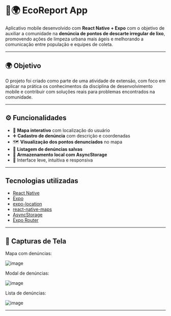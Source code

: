 #  📱🌍 EcoReport App

Aplicativo mobile desenvolvido com **React Native + Expo** com o objetivo de auxiliar a comunidade na **denúncia de pontos de descarte irregular de lixo**, promovendo ações de limpeza urbana mais ágeis e melhorando a comunicação entre população e equipes de coleta.

---

## 🌍 Objetivo

O projeto foi criado como parte de uma atividade de extensão, com foco em aplicar na prática os conhecimentos da disciplina de desenvolvimento mobile e contribuir com soluções reais para problemas encontrados na comunidade.

---

## ⚙️ Funcionalidades

- 📍 **Mapa interativo** com localização do usuário
- ➕ **Cadastro de denúncia** com descrição e coordenadas
- 🗺️ **Visualização dos pontos denunciados** no mapa
- 📝 **Listagem de denúncias salvas**
- 💾 **Armazenamento local com AsyncStorage**
- 📲 Interface leve, intuitiva e responsiva

---

##  Tecnologias utilizadas

- [React Native](https://reactnative.dev/)
- [Expo](https://expo.dev/)
- [expo-location](https://docs.expo.dev/versions/latest/sdk/location/)
- [react-native-maps](https://github.com/react-native-maps/react-native-maps)
- [AsyncStorage](https://react-native-async-storage.github.io/async-storage/)
- [Expo Router](https://expo.github.io/router/)

---

## 📸 Capturas de Tela

Mapa com denúncias:

![image](https://github.com/user-attachments/assets/34e49ec2-089a-4524-b359-e60189b42a9e)

Modal de denúncias:

![image](https://github.com/user-attachments/assets/40bb949c-4a54-4566-8660-104d20ab8ae2)

Lista de denúncias:

![image](https://github.com/user-attachments/assets/de5d2742-de1f-4e86-b537-2646a8949b01)


---

